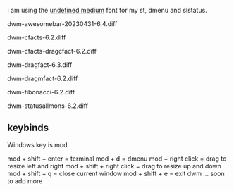 i am using the [undefined medium](https://github.com/andirueckel/undefined-medium) font for my st, dmenu and slstatus.


dwm-awesomebar-20230431-6.4.diff

dwm-cfacts-6.2.diff

dwm-cfacts-dragcfact-6.2.diff

dwm-dragfact-6.3.diff

dwm-dragmfact-6.2.diff

dwm-fibonacci-6.2.diff

dwm-statusallmons-6.2.diff

## keybinds
Windows key is mod

mod + shift + enter = terminal
mod + d = dmenu
mod + right click = drag to resize left and right
mod + shift + right click = drag to resize up and down
mod + shift + q = close current window
mod + shift + e = exit dwm
... soon to add more
